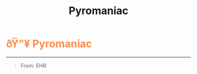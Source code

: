 ﻿---
lang: en-US
title: Pyromaniac
prev: PlagueScientist
next: SerialKiller
---

# <font color="#fc8c4c">ðŸ”¥ <b>Pyromaniac</b></font> <Badge text="Killing" type="tip" vertical="middle"/>
---

> From: EHR
